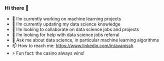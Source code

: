 ### Hi there 👋

<!--
**avanish123456789/avanish123456789** is a ✨ _special_ ✨ repository because its `README.md` (this file) appears on your GitHub profile.

Here are some ideas to get you started:
-->
- 🔭 I’m currently working on machine learning projects
- 🌱 I’m currently updating my data science knowledge
- 👯 I’m looking to collaborate on data science jobs and projects
- 🤔 I’m looking for help with data science jobs referral
- 💬 Ask me about data science, in particular machine learning algorithms
- 📫 How to reach me: https://www.linkedin.com/in/avanissh
- ⚡ Fun fact: the casino always wins!
